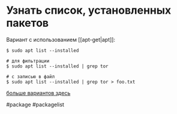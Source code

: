 # Узнать список, установленных пакетов

Вариант с использованием [[apt-get|apt]]:
```
$ sudo apt list --installed

# для фильтрации
$ sudo apt list --installed | grep tor

# с записью в файл
$ sudo apt list --installed | grep tor > foo.txt
```


[больше вариантов здесь](https://losst.ru/spisok-ustanovlennyh-paketov-debian)

#package #packagelist